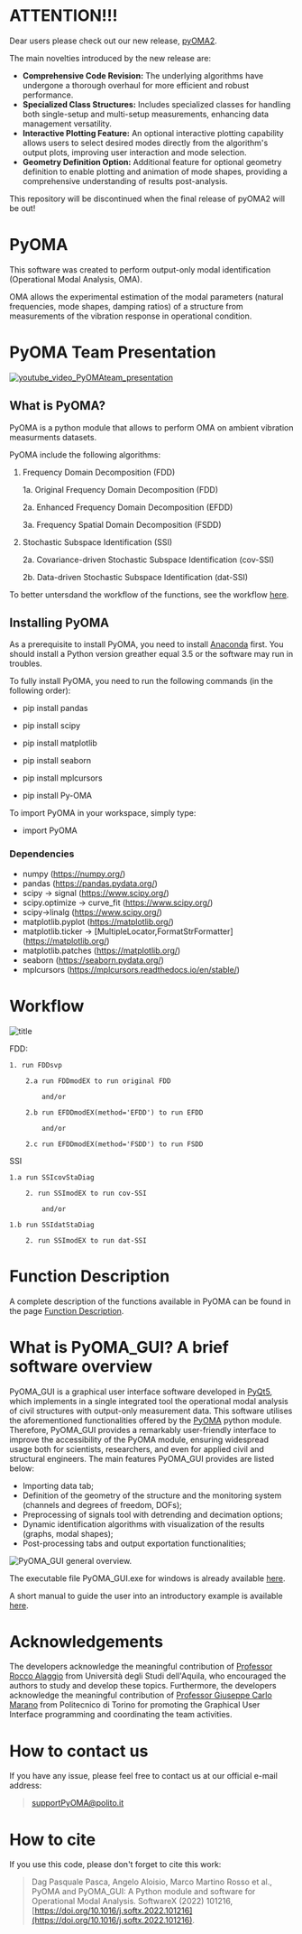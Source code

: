 # ATTENTION!!!
Dear users please check out our new release, [pyOMA2](https://github.com/dagghe/pyOMA2).

The main novelties introduced by the new release are:
- **Comprehensive Code Revision:** The underlying algorithms have undergone a thorough overhaul for more efficient and robust performance.
- **Specialized Class Structures:** Includes specialized classes for handling both single-setup and multi-setup measurements, enhancing data management versatility.
- **Interactive Plotting Feature:** An optional interactive plotting capability allows users to select desired modes directly from the algorithm's output plots, improving user interaction and mode selection.
- **Geometry Definition Option:** Additional feature for optional geometry definition to enable plotting and animation of mode shapes, providing a comprehensive understanding of results post-analysis.

This repository will be discontinued when the final release of pyOMA2 will be out!

# PyOMA
This software was created to perform output-only modal identification (Operational Modal Analysis, OMA).

OMA allows the experimental estimation of the modal parameters (natural frequencies, mode shapes, damping ratios) of a structure from measurements of the vibration response in operational condition.


# PyOMA Team Presentation

[![youtube_video_PyOMAteam_presentation](Images/intro_youtube.png)](https://www.youtube.com/watch?v=yidIv0Xunts)

## What is PyOMA?
PyOMA is a python module that allows to perform OMA on ambient vibration measurments datasets.

PyOMA include the following algorithms:

1. Frequency Domain Decomposition (FDD)

	1a. Original Frequency Domain Decomposition (FDD)
	
	2a. Enhanced Frequency Domain Decomposition (EFDD)
	
	3a. Frequency Spatial Domain Decomposition (FSDD)
	
2. Stochastic Subspace Identification (SSI)

	2a. Covariance-driven Stochastic Subspace Identification (cov-SSI)
	
	2b. Data-driven Stochastic Subspace Identification (dat-SSI)	
	

To better untersdand the workflow of the functions, see the workflow [here](https://github.com/dagghe/PyOMA#workflow).


## Installing PyOMA
As a prerequisite to install PyOMA, you need to install [Anaconda](https://docs.anaconda.com/anaconda/install/) first.
You should install a Python version greather equal 3.5 or the software may run in troubles.

To fully install PyOMA, you need to run the following commands (in the following order):

- pip install pandas
- pip install scipy
- pip install matplotlib
- pip install seaborn
- pip install mplcursors

- pip install Py-OMA


To import PyOMA in your workspace, simply type:

- import PyOMA
 
 ### Dependencies
 - numpy (https://numpy.org/)
 - pandas (https://pandas.pydata.org/)
 - scipy -> signal (https://www.scipy.org/)
 - scipy.optimize -> curve_fit (https://www.scipy.org/)
 - scipy->linalg (https://www.scipy.org/)
 - matplotlib.pyplot (https://matplotlib.org/)
 - matplotlib.ticker -> [MultipleLocator,FormatStrFormatter] (https://matplotlib.org/)
 - matplotlib.patches (https://matplotlib.org/)
 - seaborn (https://seaborn.pydata.org/)
 - mplcursors (https://mplcursors.readthedocs.io/en/stable/)


# Workflow

![title](Images/Fig1.png)

FDD:

	1. run FDDsvp

		2.a run FDDmodEX to run original FDD
			
			and/or
			
		2.b run EFDDmodEX(method='EFDD') to run EFDD
			
			and/or
			
		2.c run EFDDmodEX(method='FSDD') to run FSDD

SSI

	1.a run SSIcovStaDiag 
		
		2. run SSImodEX to run cov-SSI

			and/or

	1.b run SSIdatStaDiag 
		
		2. run SSImodEX to run dat-SSI 


# Function Description

A complete description of the functions available in PyOMA can be found in the page [Function Description](https://github.com/dagghe/PyOMA/wiki/Function-Description).


# What is PyOMA_GUI? A brief software overview

PyOMA_GUI is a graphical user interface software developed in [PyQt5](https://pypi.org/project/PyQt5/), which implements in a single integrated tool the operational modal analysis of civil structures with output-only measurement data. This software utilises the aforementioned functionalities offered by the [PyOMA](https://github.com/dagghe/PyOMA) python module. Therefore, PyOMA_GUI provides a remarkably user-friendly interface to improve the accessibility of the PyOMA module, ensuring widespread usage both for scientists, researchers, and even for applied civil and structural engineers. The main features PyOMA_GUI provides are listed below:
- Importing data tab;
- Definition of the geometry of the structure and the monitoring system (channels and degrees of freedom, DOFs);
- Preprocessing of signals tool with detrending and decimation options;
- Dynamic identification algorithms with visualization of the results (graphs, modal shapes);
- Post-processing tabs and output exportation functionalities;

![`PyOMA_GUI` general overview.](Images/Fig2.png)

The executable file PyOMA_GUI.exe for windows is already available [here](PyOMA_GUI/).

A short manual to guide the user into an introductory example is available [here](PyOMA_GUI/PyOMA_GUI_user_manual_v1.0.pdf).

# Acknowledgements
The developers acknowledge the meaningful contribution of [Professor Rocco Alaggio](http://diceaa.univaq.it/team-view/prof_alaggio/) from Università degli Studi dell'Aquila, who encouraged the authors to study and develop these topics. Furthermore, the developers acknowledge the meaningful contribution of [Professor Giuseppe Carlo Marano](https://www.diseg.polito.it/en/personale/scheda/(nominativo)/giuseppe.marano) from Politecnico di Torino for promoting the Graphical User Interface programming and coordinating the team activities.

# How to contact us
If you have any issue, please feel free to contact us at our official e-mail address:

> [supportPyOMA@polito.it](mailto:supportPyOMA@polito.it)

# How to cite
If you use this code, please don't forget to cite this work:

> Dag Pasquale Pasca, Angelo Aloisio, Marco Martino Rosso et al., PyOMA and PyOMA_GUI: A Python module and software for Operational Modal Analysis. SoftwareX (2022) 101216, [https://doi.org/10.1016/j.softx.2022.101216](https://doi.org/10.1016/j.softx.2022.101216).
